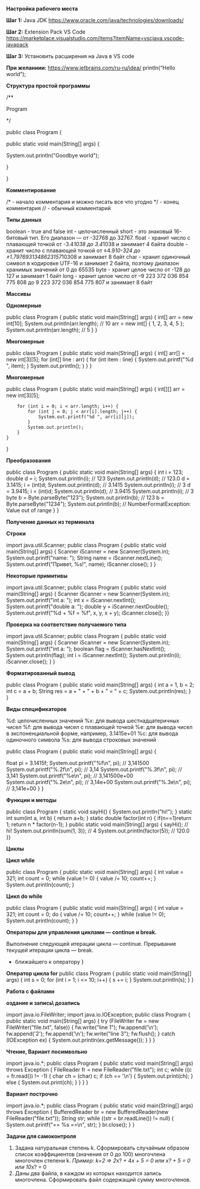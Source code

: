 **Настройка рабочего места**

**Шаг 1:**
Java JDK https://www.oracle.com/java/technologies/downloads/

**Шаг 2:**
Extension Pack VS Code
https://marketplace.visualstudio.com/items?itemName=vscjava.vscode-javapack

**Шаг 3:**
Установить расширения на Java в VS code

**При желаниии:**
https://www.jetbrains.com/ru-ru/idea/
println(“Hello world”);


**Структура простой программы**

/**

Program

*/

public class Program {

 public static void main(String[] args) {

 System.out.println("Goodbye world");

 
 }

}



**Комментирование**

/* - начало комментария и можно писать все что угодно
*/ - конец комментария
// - обычный комментарий


**Типы данных**

boolean - true and false
int - целочисленный
short - это знаковый 16-битовый тип. Его диапазон — от -32768 до 32767.
float - хранит число с плавающей точкой от -3.4*1038 до 3.4*1038 и занимает 4 байта
double - хранит число с плавающей точкой от ±4.9*10-324 до ±1.7976931348623157*10308 и занимает 8 байт
char - хранит одиночный символ в кодировке UTF-16 и занимает 2 байта, поэтому диапазон хранимых значений от 0 до 65535
byte - хранит целое число от -128 до 127 и занимает 1 байт
long - хранит целое число от –9 223 372 036 854 775 808 до 9 223 372 036 854 775 807 и занимает 8 байт


**Массивы**

**Одномерные**

public class Program {
	public static void main(String[] args) {
		int[] arr = new int[10];
		System.out.println(arr.length); // 10
		arr = new int[] { 1, 2, 3, 4, 5 };
	System.out.println(arr.length); // 5
	}
}


**Многомерные**

public class Program {
	public static void main(String[] args) {
		int[] arr[] = new int[3][5];
		for (int[] line : arr) {
			for (int item : line) {
				System.out.printf("%d ", item);
			}
			System.out.println();
		}
	}
}




**Многомерные**

public class Program {
	public static void main(String[] args) {
		int[][] arr = new int[3][5];

		for (int i = 0; i < arr.length; i++) {
			for (int j = 0; j < arr[i].length; j++) {
				System.out.printf("%d ", arr[i][j]);
			}
			System.out.println();
		}
	}
}


**Преобразования**

public class Program {
 public static void main(String[] args) {
 int i = 123; double d = i;
 System.out.println(i); // 123
 System.out.println(d); // 123.0
 d = 3.1415; i = (int)d;
 System.out.println(d); // 3.1415
 System.out.println(i); // 3
 d = 3.9415; i = (int)d;
 System.out.println(d); // 3.9415
 System.out.println(i); // 3
 byte b = Byte.parseByte("123");
 System.out.println(b); // 123
 b = Byte.parseByte("1234");
 System.out.println(b); // NumberFormatException: Value out of range
 }
}

**Получение данных из терминала**

**Строки**

import java.util.Scanner;
public class Program {
	public static void main(String[] args) {
		Scanner iScanner = new Scanner(System.in);
		System.out.printf("name: ");
		String name = iScanner.nextLine();
		System.out.printf("Привет, %s!", name);
		iScanner.close();
	}
}


**Некоторые примитивы**

import java.util.Scanner;
public class Program {
	public static void main(String[] args) {
		Scanner iScanner = new Scanner(System.in);
		System.out.printf("int a: ");
		int x = iScanner.nextInt();
		System.out.printf("double a: ");
		double y = iScanner.nextDouble();
		System.out.printf("%d + %f = %f", x, y, x + y);
		iScanner.close();
}}


**Проверка на соответствие получаемого типа**

import java.util.Scanner;
public class Program {
	public static void main(String[] args) {
		Scanner iScanner = new Scanner(System.in);
		System.out.printf("int a: ");
		boolean flag = iScanner.hasNextInt();
		System.out.println(flag);
		int i = iScanner.nextInt();
		System.out.println(i);
		iScanner.close();
 	} }


**Форматированный вывод**

public class Program {
 public static void main(String[] args) {
 int a = 1, b = 2;
 int c = a + b;
 String res = a + " + " + b + " = " + c;
 System.out.println(res);
 }
}


**Виды спецификаторов**


%d: целочисленных значений
%x: для вывода шестнадцатеричных чисел
%f: для вывода чисел с плавающей точкой
%e: для вывода чисел в экспоненциальной форме,
например, 3.1415e+01
%c: для вывода одиночного символа
%s: для вывода строковых значений

public class Program {
 public static void main(String[] args) {

 float pi = 3.1415f;
 System.out.printf("%f\n", pi); // 3,141500
 System.out.printf("%.2f\n", pi); // 3,14
 System.out.printf("%.3f\n", pi); // 3,141
 System.out.printf("%e\n", pi); // 3,141500e+00
 System.out.printf("%.2e\n", pi); // 3,14e+00
 System.out.printf("%.3e\n", pi); // 3,141e+00
 }
}

**Функции и методы**

public class Program {
 static void sayHi() {
 System.out.println("hi!");
 }
 static int sum(int a, int b) {
 return a+b;
 }
 static double factor(int n) {
 if(n==1)return 1;
 return n * factor(n-1);
 }
 public static void main(String[] args) {
 sayHi(); // hi!
 System.out.println(sum(1, 3)); // 4
 System.out.println(factor(5)); // 120.0
 }}


**Циклы**

**Цикл while**

public class Program {
 public static void main(String[] args) {
 int value = 321;
 int count = 0;
 while (value != 0) {
 value /= 10;
 count++;
 }
 System.out.println(count);
 }

**Цикл do while**

public class Program {
 public static void main(String[] args) {
 int value = 321;
 int count = 0;
 do {
 value /= 10;
 count++;
 } while (value != 0);
 System.out.println(count);
 }
}



**Операторы для управления циклами — continue и break.**

Выполнение следующей итерации цикла — continue.
Прерывание текущей итерации цикла — break.
* ближайшего к оператору
}


**Оператор цикла for**
public class Program {
 public static void main(String[] args) {
 int s = 0;
 for (int i = 1; i <= 10; i++) {
 s += i;
 }
 System.out.println(s);
 }
}


**Работа с файлами**

**оздание и запись\ дозапись**

import java.io.FileWriter;
import java.io.IOException;
public class Program {
 public static void main(String[] args) {
 try (FileWriter fw = new FileWriter("file.txt", false)) {
 fw.write("line 1");
 fw.append('\n');
 fw.append('2');
 fw.append('\n');
 fw.write("line 3");
 fw.flush();
 } catch (IOException ex) {
 System.out.println(ex.getMessage());
 }
 } }

**Чтение, Вариант посимвольно**

import java.io.*;
public class Program {
 public static void main(String[] args) throws Exception {
 FileReader fr = new FileReader("file.txt");
 int c;
 while ((c = fr.read()) != -1) {
 char ch = (char) c;
 if (ch == '\n') {
 System.out.print(ch);
 } else {
 System.out.print(ch);
 }
 }
 } }

**Вариант построчно**

import java.io.*;
public class Program {
 public static void main(String[] args) throws Exception {
 BufferedReader br = new BufferedReader(new FileReader("file.txt"));
 String str;
 while ((str = br.readLine()) != null) {
 System.out.printf("== %s ==\n", str);
 }
 br.close();
 }
}

**Задачи для самоконтроля**
1. Задана натуральная степень k. Сформировать случайным
образом список коэффициентов (значения от 0 до 100)
многочлена многочлен степени k.
*Пример: k=2 => 2*x? + 4*x + 5 = 0 или x? + 5 = 0 или 10*x? = 0
2. Даны два файла, в каждом из которых находится запись
многочлена. Сформировать файл содержащий сумму
многочленов.